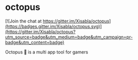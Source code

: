 # octopus

[![Join the chat at https://gitter.im/Xisabla/octopus](https://badges.gitter.im/Xisabla/octopus.svg)](https://gitter.im/Xisabla/octopus?utm_source=badge&utm_medium=badge&utm_campaign=pr-badge&utm_content=badge)

Octopus 🐙 is a multi app tool for gamers